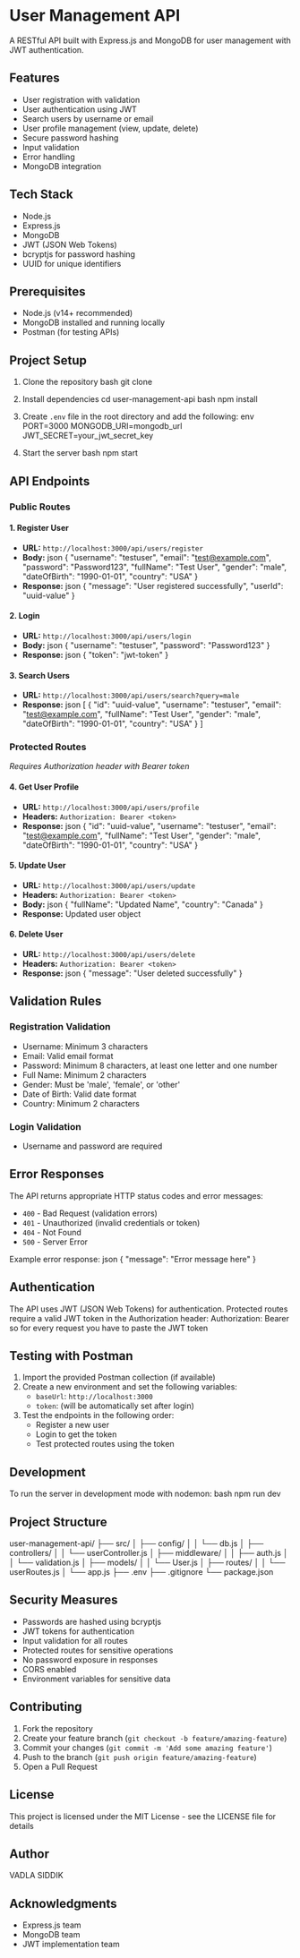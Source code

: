 # User Management API

A RESTful API built with Express.js and MongoDB for user management with JWT authentication.

## Features

- User registration with validation
- User authentication using JWT
- Search users by username or email
- User profile management (view, update, delete)
- Secure password hashing
- Input validation
- Error handling
- MongoDB integration

## Tech Stack

- Node.js
- Express.js
- MongoDB
- JWT (JSON Web Tokens)
- bcryptjs for password hashing
- UUID for unique identifiers

## Prerequisites

- Node.js (v14+ recommended)
- MongoDB installed and running locally
- Postman (for testing APIs)

## Project Setup

1. Clone the repository
bash
git clone <repository-url>

2. Install dependencies
cd user-management-api
bash
npm install

3. Create `.env` file in the root directory and add the following:
env
PORT=3000
MONGODB_URI=mongodb_url
JWT_SECRET=your_jwt_secret_key

4. Start the server
bash
npm start

## API Endpoints

### Public Routes

#### 1. Register User
- **URL:** `http://localhost:3000/api/users/register`
- **Body:**
json
{
"username": "testuser",
"email": "test@example.com",
"password": "Password123",
"fullName": "Test User",
"gender": "male",
"dateOfBirth": "1990-01-01",
"country": "USA"
}
- **Response:** 
json
{
"message": "User registered successfully",
"userId": "uuid-value"
}

#### 2. Login
- **URL:** `http://localhost:3000/api/users/login`
- **Body:**
json
{
"username": "testuser",
"password": "Password123"
}
- **Response:**
json
{
"token": "jwt-token"
}

#### 3. Search Users
- **URL:** `http://localhost:3000/api/users/search?query=male`
- **Response:**
json
[
{
"id": "uuid-value",
"username": "testuser",
"email": "test@example.com",
"fullName": "Test User",
"gender": "male",
"dateOfBirth": "1990-01-01",
"country": "USA"
}
]

### Protected Routes
*Requires Authorization header with Bearer token*

#### 4. Get User Profile
- **URL:** `http://localhost:3000/api/users/profile`
- **Headers:** `Authorization: Bearer <token>`
- **Response:**
json
{
"id": "uuid-value",
"username": "testuser",
"email": "test@example.com",
"fullName": "Test User",
"gender": "male",
"dateOfBirth": "1990-01-01",
"country": "USA"
}

#### 5. Update User
- **URL:** `http://localhost:3000/api/users/update`
- **Headers:** `Authorization: Bearer <token>`
- **Body:**
json
{
"fullName": "Updated Name",
"country": "Canada"
}
- **Response:** Updated user object

#### 6. Delete User
- **URL:** `http://localhost:3000/api/users/delete`
- **Headers:** `Authorization: Bearer <token>`
- **Response:**
json
{
"message": "User deleted successfully"
}

## Validation Rules

### Registration Validation
- Username: Minimum 3 characters
- Email: Valid email format
- Password: Minimum 8 characters, at least one letter and one number
- Full Name: Minimum 2 characters
- Gender: Must be 'male', 'female', or 'other'
- Date of Birth: Valid date format
- Country: Minimum 2 characters

### Login Validation
- Username and password are required

## Error Responses

The API returns appropriate HTTP status codes and error messages:

- `400` - Bad Request (validation errors)
- `401` - Unauthorized (invalid credentials or token)
- `404` - Not Found
- `500` - Server Error

Example error response:
json
{
"message": "Error message here"
}


## Authentication

The API uses JWT (JSON Web Tokens) for authentication. Protected routes require a valid JWT token in the Authorization header:
Authorization: Bearer <your-token-here>
so for every request you have to paste the JWT token

## Testing with Postman

1. Import the provided Postman collection (if available)
2. Create a new environment and set the following variables:
   - `baseUrl`: `http://localhost:3000`
   - `token`: (will be automatically set after login)
3. Test the endpoints in the following order:
   - Register a new user
   - Login to get the token
   - Test protected routes using the token

## Development

To run the server in development mode with nodemon:
bash
npm run dev
## Project Structure
user-management-api/
├── src/
│ ├── config/
│ │ └── db.js
│ ├── controllers/
│ │ └── userController.js
│ ├── middleware/
│ │ ├── auth.js
│ │ └── validation.js
│ ├── models/
│ │ └── User.js
│ ├── routes/
│ │ └── userRoutes.js
│ └── app.js
├── .env
├── .gitignore
└── package.json

## Security Measures

- Passwords are hashed using bcryptjs
- JWT tokens for authentication
- Input validation for all routes
- Protected routes for sensitive operations
- No password exposure in responses
- CORS enabled
- Environment variables for sensitive data

## Contributing

1. Fork the repository
2. Create your feature branch (`git checkout -b feature/amazing-feature`)
3. Commit your changes (`git commit -m 'Add some amazing feature'`)
4. Push to the branch (`git push origin feature/amazing-feature`)
5. Open a Pull Request

## License

This project is licensed under the MIT License - see the LICENSE file for details

## Author

VADLA SIDDIK

## Acknowledgments

- Express.js team
- MongoDB team
- JWT implementation team

